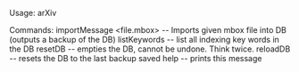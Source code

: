 Usage: arXiv <cmd>
	
Commands:
importMessage <file.mbox> -- Imports given mbox file into DB (outputs a backup of the DB)
listKeywords -- list all indexing key words in the DB
resetDB -- empties the DB, cannot be undone. Think twice.
reloadDB -- resets the DB to the last backup saved
help -- prints this message